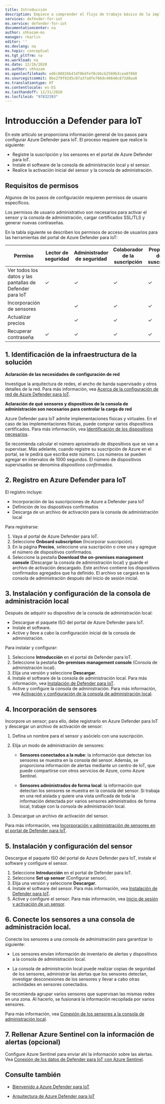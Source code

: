```yaml
---
title: Introducción
description: Empiece a comprender el flujo de trabajo básico de la implementación de Defender para IoT.
services: defender-for-iot
ms.service: defender-for-iot
documentationcenter: na
author: shhazam-ms
manager: rkarlin
editor: ''
ms.devlang: na
ms.topic: conceptual
ms.tgt_pltfrm: na
ms.workload: na
ms.date: 12/26/2020
ms.author: shhazam
ms.openlocfilehash: ed6c88826b41df0bdfef8cbbcb2569b3cea8f868
ms.sourcegitcommit: 8be279f92d5c07a37adfe766dc40648c673d8aa8
ms.translationtype: HT
ms.contentlocale: es-ES
ms.lasthandoff: 12/31/2020
ms.locfileid: "97832393"
---
```

# <a name="getting-started-with-defender-for-iot"></a>Introducción a Defender para IoT

En este artículo se proporciona información general de los pasos para configurar Azure Defender para IoT. El proceso requiere que realice lo siguiente:

- Registre la suscripción y los sensores en el portal de Azure Defender para IoT.
- Instale el software de la consola de administración local y el sensor.
- Realice la activación inicial del sensor y la consola de administración.

## <a name="permission-requirements"></a>Requisitos de permisos

Algunos de los pasos de configuración requieren permisos de usuario específicos.

Los permisos de usuario administrativo son necesarios para activar el sensor y la consola de administración, cargar certificados SSL/TLS y generar nuevas contraseñas.

En la tabla siguiente se describen los permisos de acceso de usuarios para las herramientas del portal de Azure Defender para IoT:

| Permiso | Lector de seguridad | Administrador de seguridad | Colaborador de la suscripción | Propietario de la suscripción |
|--|--|--|--|--|
| Ver todos los datos y las pantallas de Defender para IoT | ✓ | ✓ | ✓ | ✓ |
| Incorporación de sensores  |  |  ✓ | ✓ | ✓ |
| Actualizar precios  |  |  ✓ | ✓ | ✓ |
| Recuperar contraseña  | ✓  |  ✓ | ✓ | ✓ |

## <a name="1-identify-the-solution-infrastructure"></a>1. Identificación de la infraestructura de la solución

**Aclaración de las necesidades de configuración de red**

Investigue la arquitectura de redes, el ancho de banda supervisado y otros detalles de la red. Para más información, vea [Acerca de la configuración de red de Azure Defender para IoT](how-to-set-up-your-network.md).

**Aclaración de qué sensores y dispositivos de la consola de administración son necesarios para controlar la carga de red**

Azure Defender para IoT admite implementaciones físicas y virtuales. En el caso de las implementaciones físicas, puede comprar varios dispositivos certificados. Para más información, vea [Identificación de los dispositivos necesarios](how-to-identify-required-appliances.md).

Se recomienda calcular el número aproximado de dispositivos que se van a supervisar. Más adelante, cuando registre su suscripción de Azure en el portal, se le pedirá que escriba este número. Los números se pueden agregar en intervalos de 1000 segundos. El número de dispositivos supervisados se denomina *dispositivos confirmados*.

## <a name="2-register-with-azure-defender-for-iot"></a>2. Registro en Azure Defender para IoT

El registro incluye:

- Incorporación de las suscripciones de Azure a Defender para IoT
- Definición de los dispositivos confirmados
- Descarga de un archivo de activación para la consola de administración local

Para registrarse:

1. Vaya al portal de Azure Defender para IoT.
1. Seleccione **Onboard subscription** (Incorporar suscripción).
1. En la página **Precios**, seleccione una suscripción o cree una y agregue el número de dispositivos confirmados.
1. Seleccione la pestaña **Download the on-premises management console** (Descargar la consola de administración local) y guarde el archivo de activación descargado. Este archivo contiene los dispositivos confirmados agregados que ha definido. El archivo se cargará en la consola de administración después del inicio de sesión inicial.

## <a name="3-install-and-set-up-the-on-premises-management-console"></a>3. Instalación y configuración de la consola de administración local

Después de adquirir su dispositivo de la consola de administración local:

- Descargue el paquete ISO del portal de Azure Defender para IoT.
- Instale el software.
- Active y lleve a cabo la configuración inicial de la consola de administración.

Para instalar y configurar:

1. Seleccione **Introducción** en el portal de Defender para IoT.
1. Seleccione la pestaña **On-premises management console** (Consola de administración local).
1. Elija una versión y seleccione **Descargar**.
1. Instale el software de la consola de administración local. Para más información, vea [Instalación de Defender para IoT](how-to-install-software.md).
1. Active y configure la consola de administración. Para más información, vea [Activación y configuración de la consola de administración local](how-to-activate-and-set-up-your-on-premises-management-console.md).

## <a name="4-onboard-a-sensor"></a>4. Incorporación de sensores

Incorpore un sensor; para ello, debe registrarlo en Azure Defender para IoT y descargar un archivo de activación de sensor:

1. Defina un nombre para el sensor y asócielo con una suscripción.
1. Elija un modo de administración de sensores:

   - **Sensores conectados a la nube**: la información que detectan los sensores se muestra en la consola del sensor. Además, se proporciona información de alertas mediante un centro de IoT, que puede compartirse con otros servicios de Azure, como Azure Sentinel.

   - **Sensores administrados de forma local**: la información que detectan los sensores se muestra en la consola del sensor. Si trabaja en una red aislada y quiere una vista unificada de toda la información detectada por varios sensores administrados de forma local, trabaje con la consola de administración local. 

1. Descargue un archivo de activación del sensor.

Para más información, vea [Incorporación y administración de sensores en el portal de Defender para IoT](how-to-manage-sensors-on-the-cloud.md).

## <a name="5-install-and-set-up-the-sensor"></a>5. Instalación y configuración del sensor

Descargue el paquete ISO del portal de Azure Defender para IoT, instale el software y configure el sensor.

1. Seleccione **Introducción** en el portal de Defender para IoT.
1. Seleccione **Set up sensor** (Configurar sensor).
1. Elija una versión y seleccione **Descargar**.
1. Instale el software del sensor. Para más información, vea [Instalación de Defender para IoT](how-to-install-software.md).
1. Active y configure el sensor. Para más información, vea [Inicio de sesión y activación de un sensor](how-to-activate-and-set-up-your-sensor.md).

## <a name="6-connect-sensors-to-an-on-premises-management-console"></a>6. Conecte los sensores a una consola de administración local.

Conecte los sensores a una consola de administración para garantizar lo siguiente:

- Los sensores envían información de inventario de alertas y dispositivos a la consola de administración local.

- La consola de administración local puede realizar copias de seguridad de los sensores, administrar las alertas que los sensores detectan, investigar desconexiones de los sensores y llevar a cabo otras actividades en sensores conectados.

Se recomienda agrupar varios sensores que supervisan las mismas redes en una zona. Al hacerlo, se fusionará la información recopilada por varios sensores.

Para más información, vea [Conexión de los sensores a la consola de administración local](how-to-activate-and-set-up-your-on-premises-management-console.md#connect-sensors-to-the-on-premises-management-console).

## <a name="7-populate-azure-sentinel-with-alert-information-optional"></a>7. Rellenar Azure Sentinel con la información de alertas (opcional)

Configure Azure Sentinel para enviar ahí la información sobre las alertas. Vea [Conexión de los datos de Defender para IoT con Azure Sentinel](how-to-configure-with-sentinel.md).

## <a name="see-also"></a>Consulte también

- [Bienvenido a Azure Defender para IoT](overview.md)

- [Arquitectura de Azure Defender para IoT](architecture.md)
